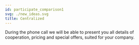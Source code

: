 ```yaml
---
id: participate_comparison1
svg: ./new_ideas.svg
title: Centralized
---
```


During the phone call we will be able to present you all details of cooperation, pricing and special offers, suited for your company.
